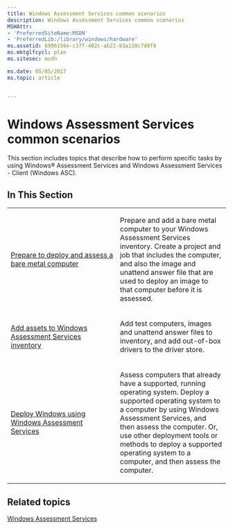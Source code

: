 ```yaml
---
title: Windows Assessment Services common scenarios
description: Windows Assessment Services common scenarios
MSHAttr:
- 'PreferredSiteName:MSDN'
- 'PreferredLib:/library/windows/hardware'
ms.assetid: 6996156e-c37f-402c-ab22-83a118c7d8f0
ms.mktglfcycl: plan
ms.sitesec: msdn

ms.date: 05/05/2017
ms.topic: article


---
```


# Windows Assessment Services common scenarios


This section includes topics that describe how to perform specific tasks by using Windows® Assessment Services and Windows Assessment Services - Client (Windows ASC).

## In This Section


<table>
<colgroup>
<col width="50%" />
<col width="50%" />
</colgroup>
<tbody>
<tr class="odd">
<td><p><a href="prepare-to-deploy-and-assess-a-bare-metal-computer.md" data-raw-source="[Prepare to deploy and assess a bare metal computer](prepare-to-deploy-and-assess-a-bare-metal-computer.md)">Prepare to deploy and assess a bare metal computer</a></p></td>
<td><p>Prepare and add a bare metal computer to your Windows Assessment Services inventory. Create a project and job that includes the computer, and also the image and unattend answer file that are used to deploy an image to that computer before it is assessed.</p></td>
</tr>
<tr class="even">
<td><p><a href="add-assets-to-windows-assessment-services-inventory.md" data-raw-source="[Add assets to Windows Assessment Services inventory](add-assets-to-windows-assessment-services-inventory.md)">Add assets to Windows Assessment Services inventory</a></p></td>
<td><p>Add test computers, images and unattend answer files to inventory, and add out-of-box drivers to the driver store.</p></td>
</tr>
<tr class="odd">
<td><p><a href="deploy-windows-using-windows-assessment-services.md" data-raw-source="[Deploy Windows using Windows Assessment Services](deploy-windows-using-windows-assessment-services.md)">Deploy Windows using Windows Assessment Services</a></p></td>
<td><p>Assess computers that already have a supported, running operating system. Deploy a supported operating system to a computer by using Windows Assessment Services, and then assess the computer. Or, use other deployment tools or methods to deploy a supported operating system to a computer, and then assess the computer.</p></td>
</tr>
</tbody>
</table>

 

## Related topics


[Windows Assessment Services](windows-assessment-services-technical-reference.md)

 

 







